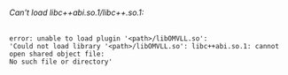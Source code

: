 ###### Can't load libc++abi.so.1/libc++.so.1:

```text
error: unable to load plugin '<path>/libOMVLL.so':
'Could not load library '<path>/libOMVLL.so': libc++abi.so.1: cannot open shared object file:
No such file or directory'
```
